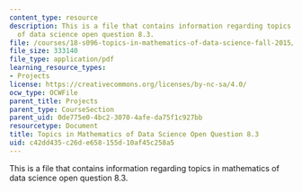 ```yaml
---
content_type: resource
description: This is a file that contains information regarding topics in mathematics
  of data science open question 8.3.
file: /courses/18-s096-topics-in-mathematics-of-data-science-fall-2015/c42dd435c26de658155d10af45c258a5_MIT18_S096F15_Open8.3.pdf
file_size: 333140
file_type: application/pdf
learning_resource_types:
- Projects
license: https://creativecommons.org/licenses/by-nc-sa/4.0/
ocw_type: OCWFile
parent_title: Projects
parent_type: CourseSection
parent_uid: 0de775e0-4bc2-3070-4afe-da75f1c927bb
resourcetype: Document
title: Topics in Mathematics of Data Science Open Question 8.3
uid: c42dd435-c26d-e658-155d-10af45c258a5
---
```

This is a file that contains information regarding topics in mathematics of data science open question 8.3.